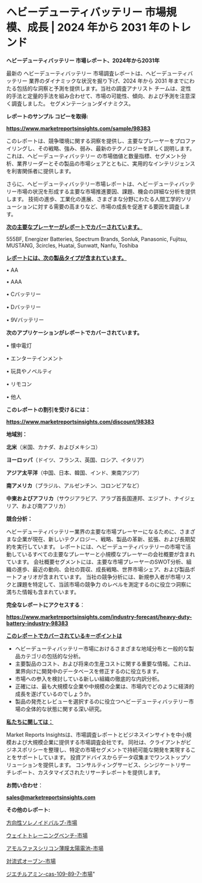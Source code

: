 # ヘビーデューティバッテリー 市場規模、成長 | 2024 年から 2031 年のトレンド

<strong>ヘビーデューティバッテリー 市場レポート、2024年から2031年</strong>

最新の ヘビーデューティバッテリー 市場調査レポートは、ヘビーデューティバッテリー 業界のダイナミックな状況を掘り下げ、2024 年から 2031 年までにわたる包括的な洞察と予測を提供します。当社の調査アナリスト チームは、定性的手法と定量的手法を組み合わせて、市場の可能性、傾向、および予測を注意深く調査しました。 セグメンテーションダイナミクス。



<strong>レポートのサンプル コピーを取得:</strong> <a href=https://www.marketreportsinsights.com/sample/98383>

<strong><u>https://www.marketreportsinsights.com/sample/98383</u></strong></a>

このレポートは、競争環境に関する洞察を提供し、主要なプレーヤーをプロファイリングし、その戦略、強み、弱み、最新のテクノロジーを詳しく説明します。 これは、ヘビーデューティバッテリー の市場価値と数量指標、セグメント分析、業界リーダーとその製品の市場シェアとともに、実用的なインテリジェンスを利害関係者に提供します。

さらに、ヘビーデューティバッテリー市場レポートは、ヘビーデューティバッテリー市場の状況を形成する主要な市場推進要因、課題、機会の詳細な分析を提供します。 技術の進歩、工業化の進展、さまざまな分野にわたる人間工学的ソリューションに対する需要の高まりなど、市場の成長を促進する要因を調査します。



<strong><u>次の主要なプレーヤーがレポートでカバーされています。</u></strong>

555BF, Energizer Batteries, Spectrum Brands, Sonluk, Panasonic, Fujitsu, MUSTANG, 3circles, Huatai, Sunwatt, Nanfu, Toshiba



<strong><u><b>レポートには、次の製品タイプが含まれています。</b></u></strong>

• AA

• AAA

• Cバッテリー

• Dバッテリー

• 9Vバッテリー



<strong><b>次のアプリケーションがレポートでカバーされています。</b></strong>

• 懐中電灯

• エンターテインメント

• 玩具やノベルティ

• リモコン

• 他人



<strong><b>このレポートの割引を受けるには：</b></strong><a href=https://www.marketreportsinsights.com/discount/98383>

<strong><u>https://www.marketreportsinsights.com/discount/98383</u></strong></a>



<strong>地域別：</strong>



<strong>北米</strong>（米国、カナダ、およびメキシコ）



<strong>ヨーロッパ</strong>（ドイツ、フランス、英国、ロシア、イタリア）



<strong>アジア太平洋</strong>（中国、日本、韓国、インド、東南アジア）



<strong>南アメリカ</strong>（ブラジル、アルゼンチン、コロンビアなど）



<strong>中東およびアフリカ</strong>（サウジアラビア、アラブ首長国連邦、エジプト、ナイジェリア、および南アフリカ）



<strong>競合分析：</strong>

ヘビーデューティバッテリー業界の主要な市場プレーヤーになるために、さまざまな企業が現在、新しいテクノロジー、戦略、製品の革新、拡張、および長期契約を実行しています。 レポートには、ヘビーデューティバッテリーの市場で活動しているすべての主要なプレーヤーと小規模なプレーヤーの会社概要が含まれています。 会社概要セグメントには、主要な市場プレーヤーのSWOT分析、組織の進歩、最近の動向、会社の買収、成長戦略、世界市場シェア、および製品ポートフォリオが含まれています。 当社の競争分析には、新規参入者が市場リスクと課題を特定して、当該市場の競争力 のレベルを測定するのに役立つ洞察に満ちた情報も含まれています。



<strong>完全なレポートにアクセスする</strong>：

<a href=https://www.marketreportsinsights.com/industry-forecast/heavy-duty-battery-industry-98383>

<strong><u>https://www.marketreportsinsights.com/industry-forecast/heavy-duty-battery-industry-98383</u></strong></a>



<strong><u><b>このレポートでカバーされているキーポイントは</b></u></strong>
<ul>
  <li>ヘビーデューティバッテリー市場におけるさまざまな地域分布と一般的な製品カテゴリの包括的な分析。</li>
  <li>主要製品のコスト、および将来の生産コストに関する重要な情報。これは、業界向けに開発中のデータベースを修正するのに役立ちます。</li>
  <li>市場への参入を検討している新しい組織の徹底的な内訳分析。</li>
  <li>正確には、最も大規模な企業や中規模の企業は、市場内でどのように経済的成長を遂げているのでしょうか。</li>
  <li>製品の発売とレビューを選択するのに役立つヘビーデューティバッテリー市場の全体的な状態に関する深い研究。</li>
</ul>


<strong><u><b>私たちに関しては：</b></u></strong>

Market Reports Insightsは、市場調査レポートとビジネスインサイトを中小規模および大規模企業に提供する市場調査会社です。 同社は、クライアントがビジネスポリシーを整理し、特定の市場セグメントで持続可能な開発を実現することをサポートしています。 投資アドバイスからデータ収集までワンストップソリューションを提供します。 コンサルティングサービス、シンジケートリサーチレポート、カスタマイズされたリサーチレポートを提供します。



<strong><b>お問い合わせ</b></strong>：

<a href=mailto:sales@marketreportsinsights.com>

<strong><u>sales@marketreportsinsights.com</u></strong></a>



<strong>その他のレポート:</strong>

<a href=https://www.linkedin.com/pulse/方向性ソレノイドバルブ-市場-2023-競争分析と事業成長-2030-gmb5f/>方向性ソレノイドバルブ-市場</a>

<a href=https://www.linkedin.com/pulse/ウェイトトレーニングベンチ-市場-2023-総合分析と事業成長戦略-2030-hdkaf/>ウェイトトレーニングベンチ-市場</a>

<a href=https://www.linkedin.com/pulse/アモルファスシリコン薄膜太陽電池-市場-2023-swot-分析と成長率-qtnnf/>アモルファスシリコン薄膜太陽電池-市場</a>

<a href=https://www.linkedin.com/pulse/対流式オーブン-市場-2023-収益と成長ドライバー-2030-data-dive-discoveries-24-analysis-h0omc/>対流式オーブン-市場</a>

<a href=https://www.linkedin.com/pulse/ジエチルアミン-cas-109-89-7-市場-2023-総合分析と事業成長戦略-wga3f/>ジエチルアミン-cas-109-89-7-市場</a>"
